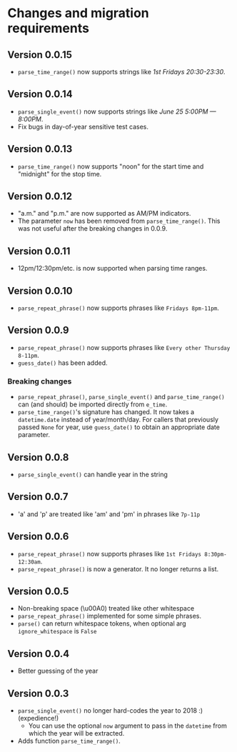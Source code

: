 # Changes and migration requirements

## Version 0.0.15

* `parse_time_range()` now supports strings like *1st Fridays 20:30-23:30*.

## Version 0.0.14

* `parse_single_event()` now supports strings like *June 25 5:00PM — 8:00PM*.
* Fix bugs in day-of-year sensitive test cases.

## Version 0.0.13

* `parse_time_range()` now supports "noon" for the start time and
  "midnight" for the stop time.

## Version 0.0.12

* "a.m." and "p.m." are now supported as AM/PM indicators.
* The parameter `now` has been removed from `parse_time_range()`.  This was not
  useful after the breaking changes in 0.0.9.

## Version 0.0.11

* 12pm/12:30pm/etc. is now supported when parsing time ranges.

## Version 0.0.10

* `parse_repeat_phrase()` now supports phrases like `Fridays 8pm-11pm`.

## Version 0.0.9

* `parse_repeat_phrase()` now supports phrases like `Every other Thursday 8-11pm`.
* `guess_date()` has been added.

### Breaking changes

* `parse_repeat_phrase()`, `parse_single_event()` and `parse_time_range()`
  can (and should) be imported directly from `e_time`.
* `parse_time_range()`'s signature has changed.  It now takes a `datetime.date`
  instead of year/month/day.  For callers that previously passed `None` for year,
  use `guess_date()` to obtain an appropriate date parameter.

## Version 0.0.8

* `parse_single_event()` can handle year in the string

## Version 0.0.7

* 'a' and 'p' are treated like 'am' and 'pm' in phrases like `7p-11p`

## Version 0.0.6

* `parse_repeat_phrase()` now supports phrases like `1st Fridays 8:30pm-12:30am`.
* `parse_repeat_phrase()` is now a generator.  It no longer returns a list.

## Version 0.0.5

* Non-breaking space (\u00A0) treated like other whitespace
* `parse_repeat_phrase()` implemented for some simple phrases.
* `parse()` can return whitespace tokens, when optional arg `ignore_whitespace`
  is `False`

## Version 0.0.4

* Better guessing of the year

## Version 0.0.3

* `parse_single_event()` no longer hard-codes the year to 2018 :)  (expedience!)
  * You can use the optional `now` argument to pass in the `datetime` from which
    the year will be extracted.
* Adds function `parse_time_range()`.
